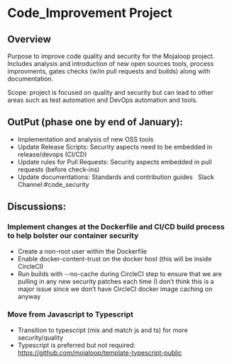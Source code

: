 # Code_Improvement Project

## Overview
Purpose to improve code quality and security for the Mojaloop project.  Includes analysis and introduction of new open sources tools, process improvments, gates checks (w/in pull requests and builds) along with documentation.

Scope: project is focused on quality and security but can lead to other areas such as test automation and DevOps automation and tools.

## OutPut (phase one by end of January):
- Implementation and analysis of new OSS tools
- Update Release Scripts: Security aspects need to be embedded in release/devops (CI/CD)
- Update rules for Pull Requests: Security aspects embedded in pull requests (before check-ins)
- Update documentations: Standards and contribution guides
 
Slack Channel:#code_security
 
 ## Discussions:
 ### Implement changes at the Dockerfile and CI/CD build process to help bolster our container security
 - Create a non-root user within the Dockerfile
 - Enable docker-content-trust on the docker host (this will be inside CircleCI)
 - Run builds with --no-cache during CircleCI step to ensure that we are pulling in any new security patches each time (I don’t think this is a major issue since we don’t have CircleCI docker image caching on anyway
 
 ### Move from Javascript to Typescript
 - Transition to typescript (mix and match js and ts) for more security/quality
 - Typescript is preferred but not required: https://github.com/mojaloop/template-typescript-public
 
 
